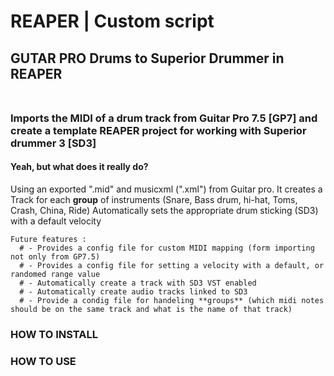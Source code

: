 # REAPER | Custom script 
## GUTAR PRO Drums to Superior Drummer in REAPER <br /><br />


### Imports the MIDI of a drum track from Guitar Pro 7.5 [GP7] and create a template REAPER project for working with Superior drummer 3 [SD3]  <br />

#### Yeah, but what does it really do?
Using an exported ".mid" and musicxml (".xml") from Guitar pro.
It creates a Track for each **group** of instruments (Snare, Bass drum, hi-hat, Toms, Crash, China, Ride)
Automatically sets the appropriate drum sticking (SD3) with a default velocity
```
Future features :
  # - Provides a config file for custom MIDI mapping (form importing not only from GP7.5)
  # - Provides a config file for setting a velocity with a default, or randomed range value
  # - Automatically create a track with SD3 VST enabled
  # - Automatically create audio tracks linked to SD3
  # - Provide a condig file for handeling **groups** (which midi notes should be on the same track and what is the name of that track)
``` 

### HOW TO INSTALL
### HOW TO USE

